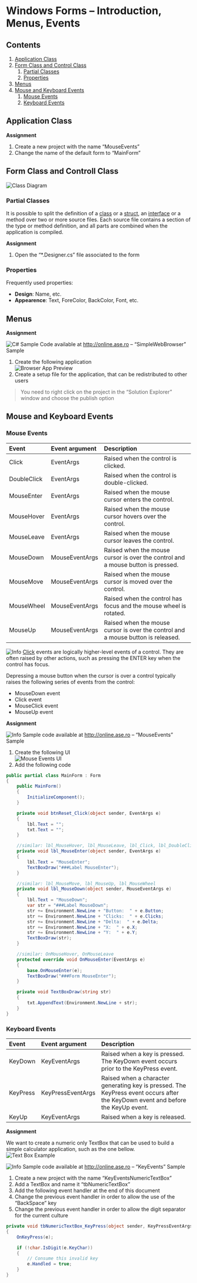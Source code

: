 # Windows Forms – Introduction, Menus, Events

##	 Contents

1. [Application Class](#application-class)
2. [Form Class and Control Class](#form-class-controll-class)
	1. [Partial Classes](#partial-classes)
	2. [Properties](#properties)
3. [Menus](#menus)
4. [Mouse and Keyboard Events](#mouse-and-keyboard-events)
	1. [Mouse Events](#mouse-events)
	2. [Keyboard Events](#keyboard-events)

## <a name="application-class"></a>Application Class

**Assignment**

1. Create a new project with the name “MouseEvents”2. Change the name of the default form to “MainForm”

## <a name="form-class-controll-class"></a>Form Class and Controll Class

![Class Diagram](https://raw.githubusercontent.com/cristianfrasineanu/ase-windows-applications-programming/master/docs/5/class-diagram.png)

### <a name="partial-classes"></a> Partial Classes

It is possible to split the definition of a [class](https://msdn.microsoft.com/en-us/library/0b0thckt.aspx) or a [struct](https://msdn.microsoft.com/en-us/library/ah19swz4.aspx), an [interface](https://msdn.microsoft.com/en-us/library/87d83y5b.aspx) or a method over two or more source files. Each source file contains a section of the type or method definition, and all parts are combined when the application is compiled.

**Assignment**

1. Open the “*.Designer.cs” file associated to the form
### <a name="properties"></a> Properties

Frequently used properties:

* **Design**: Name, etc.
* **Appearence**: Text, ForeColor, BackColor, Font, etc.

## <a name="menus"></a> Menus

**Assignment**	![C#](https://raw.githubusercontent.com/cristianfrasineanu/ase-windows-applications-programming/master/media/image1.png) Sample Code available at <http://online.ase.ro> – “SimpleWebBrowser” Sample

1. Create the following application  
![Browser App Preview](https://raw.githubusercontent.com/cristianfrasineanu/ase-windows-applications-programming/master/docs/5/browser-app-preview.png)
2. Create a setup file for the application, that can be redistributed to other users

> You need to right click on the project in the “Solution Explorer” window and choose the publish option

## <a name="mouse-and-keyboard-events"></a> Mouse and Keyboard Events
### <a name="mouse-events"></a> Mouse Events


| Event         | Event argument | Description              |
| :------------ |:-------------- | :----------------------  |
| Click         | EventArgs      | Raised when the control is clicked. |
| DoubleClick   | EventArgs      | Raised when the control is double-clicked. |
| MouseEnter    | EventArgs      | Raised when the mouse cursor enters the control.|
| MouseHover    | EventArgs      | Raised when the mouse cursor hovers over the control.|
| MouseLeave    | EventArgs      |  Raised when the mouse cursor leaves the control. |
| MouseDown     | MouseEventArgs |  Raised when the mouse cursor is over the control and a mouse button is pressed. |
| MouseMove     | MouseEventArgs | Raised when the mouse cursor is moved over the control. |
| MouseWheel    | MouseEventArgs | Raised when the control has focus and the mouse wheel is rotated. |
| MouseUp       | MouseEventArgs | Raised when the mouse cursor is over the control and a mouse button is released. |

![Info](https://raw.githubusercontent.com/cristianfrasineanu/ase-windows-applications-programming/master/media/image2.png) [Click](https://msdn.microsoft.com/en-us/library/system.windows.forms.control.click%28v=vs.110%29.aspx) events are logically higher-level events of a control. They are often raised by other actions, such as pressing the ENTER key when the control has focus.

Depressing a mouse button when the cursor is over a control typically raises the following series of events from the control:
* MouseDown event* Click event* MouseClick event* MouseUp event

**Assignment**

![Info](https://raw.githubusercontent.com/cristianfrasineanu/ase-windows-applications-programming/master/media/image2.png) Sample code available at <http://online.ase.ro> – “MouseEvents” Sample

1. Create the following UI  
![Mouse Events UI](https://raw.githubusercontent.com/cristianfrasineanu/ase-windows-applications-programming/master/docs/5/mouse-events.png)
2. Add the following code

```c#
public partial class MainForm : Form{	public MainForm()	{		InitializeComponent();	}	private void btnReset_Click(object sender, EventArgs e)	{		lbl.Text = "";		txt.Text = "";	}	//similar: lbl_MouseHover, lbl_MouseLeave, lbl_Click, lbl_DoubleClick	private void lbl_MouseEnter(object sender, EventArgs e)	{		lbl.Text = "MouseEnter";		TextBoxDraw("###Label MouseEnter");	}	//similar: lbl_MouseMove, lbl_MouseUp, lbl_MouseWheel	private void lbl_MouseDown(object sender, MouseEventArgs e)	{		lbl.Text = "MouseDown";		var str = "###Label MouseDown";		str += Environment.NewLine + "Button:  " + e.Button;		str += Environment.NewLine + "Clicks:  " + e.Clicks;		str += Environment.NewLine + "Delta:  " + e.Delta;		str += Environment.NewLine + "X:  " + e.X;		str += Environment.NewLine + "Y:  " + e.Y;		TextBoxDraw(str);	}	//similar: OnMouseHover, OnMouseLeave	protected override void OnMouseEnter(EventArgs e)	{		base.OnMouseEnter(e);		TextBoxDraw("###Form MouseEnter");	}	private void TextBoxDraw(string str)	{		txt.AppendText(Environment.NewLine + str);	}}
```

### <a name="keyboard-events"></a> Keyboard Events

| Event         | Event argument | Description              |
| :------------ |:-------------- | :----------------------  |
| KeyDown       | KeyEventArgs   | Raised when a key is pressed. The KeyDown event occurs prior to the KeyPress event. |
| KeyPress      | KeyPressEventArgs | Raised when a character generating key is pressed. The KeyPress event occurs after the KeyDown event and before the KeyUp event. |
| KeyUp         | KeyEventArgs    | Raised when a key is released. |

**Assignment**

We want to create a numeric only TextBox that can be used to build a simple calculator application, such as the one bellow.  
![Text Box Example](https://raw.githubusercontent.com/cristianfrasineanu/ase-windows-applications-programming/master/docs/5/text-box.png)

![Info](https://raw.githubusercontent.com/cristianfrasineanu/ase-windows-applications-programming/master/media/image2.png) Sample code available at <http://online.ase.ro> – “KeyEvents” Sample
1. Create a new project with the name “KeyEventsNumericTextBox”
2. Add a TextBox and name it “tbNumericTextBox”
3. Add the following event handler at the end of this document4. Change the previous event handler in order to allow the use of the “BackSpace” key5. Change the previous event handler in order to allow the digit separator for the current culture

```c#private void tbNumericTextBox_KeyPress(object sender, KeyPressEventArgs e){	OnKeyPress(e);	if (!char.IsDigit(e.KeyChar))	{		// Consume this invalid key		e.Handled = true;	}}
```